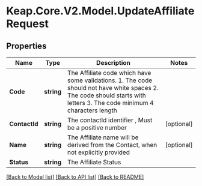 # Keap.Core.V2.Model.UpdateAffiliateRequest

## Properties

Name | Type | Description | Notes
------------ | ------------- | ------------- | -------------
**Code** | **string** | The Affiliate code which have some validations. 1. The code should not have white spaces 2. The code should starts with letters 3. The code minimum 4 characters length | 
**ContactId** | **string** | The contactId identifier , Must be a positive number | [optional] 
**Name** | **string** | The Affiliate name will be derived from the Contact, when not explicitly provided | [optional] 
**Status** | **string** | The Affiliate Status | 

[[Back to Model list]](../README.md#documentation-for-models) [[Back to API list]](../README.md#documentation-for-api-endpoints) [[Back to README]](../README.md)

